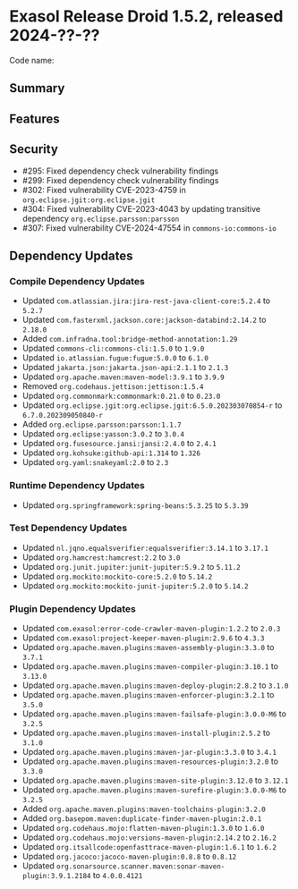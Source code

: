 # Exasol Release Droid 1.5.2, released 2024-??-??

Code name:

## Summary

## Features

## Security

* #295: Fixed dependency check vulnerability findings
* #299: Fixed dependency check vulnerability findings
* #302: Fixed vulnerability CVE-2023-4759 in `org.eclipse.jgit:org.eclipse.jgit`
* #304: Fixed vulnerability CVE-2023-4043 by updating transitive dependency `org.eclipse.parsson:parsson`
* #307: Fixed vulnerability CVE-2024-47554 in `commons-io:commons-io`

## Dependency Updates

### Compile Dependency Updates

* Updated `com.atlassian.jira:jira-rest-java-client-core:5.2.4` to `5.2.7`
* Updated `com.fasterxml.jackson.core:jackson-databind:2.14.2` to `2.18.0`
* Added `com.infradna.tool:bridge-method-annotation:1.29`
* Updated `commons-cli:commons-cli:1.5.0` to `1.9.0`
* Updated `io.atlassian.fugue:fugue:5.0.0` to `6.1.0`
* Updated `jakarta.json:jakarta.json-api:2.1.1` to `2.1.3`
* Updated `org.apache.maven:maven-model:3.9.1` to `3.9.9`
* Removed `org.codehaus.jettison:jettison:1.5.4`
* Updated `org.commonmark:commonmark:0.21.0` to `0.23.0`
* Updated `org.eclipse.jgit:org.eclipse.jgit:6.5.0.202303070854-r` to `6.7.0.202309050840-r`
* Added `org.eclipse.parsson:parsson:1.1.7`
* Updated `org.eclipse:yasson:3.0.2` to `3.0.4`
* Updated `org.fusesource.jansi:jansi:2.4.0` to `2.4.1`
* Updated `org.kohsuke:github-api:1.314` to `1.326`
* Updated `org.yaml:snakeyaml:2.0` to `2.3`

### Runtime Dependency Updates

* Updated `org.springframework:spring-beans:5.3.25` to `5.3.39`

### Test Dependency Updates

* Updated `nl.jqno.equalsverifier:equalsverifier:3.14.1` to `3.17.1`
* Updated `org.hamcrest:hamcrest:2.2` to `3.0`
* Updated `org.junit.jupiter:junit-jupiter:5.9.2` to `5.11.2`
* Updated `org.mockito:mockito-core:5.2.0` to `5.14.2`
* Updated `org.mockito:mockito-junit-jupiter:5.2.0` to `5.14.2`

### Plugin Dependency Updates

* Updated `com.exasol:error-code-crawler-maven-plugin:1.2.2` to `2.0.3`
* Updated `com.exasol:project-keeper-maven-plugin:2.9.6` to `4.3.3`
* Updated `org.apache.maven.plugins:maven-assembly-plugin:3.3.0` to `3.7.1`
* Updated `org.apache.maven.plugins:maven-compiler-plugin:3.10.1` to `3.13.0`
* Updated `org.apache.maven.plugins:maven-deploy-plugin:2.8.2` to `3.1.0`
* Updated `org.apache.maven.plugins:maven-enforcer-plugin:3.2.1` to `3.5.0`
* Updated `org.apache.maven.plugins:maven-failsafe-plugin:3.0.0-M6` to `3.2.5`
* Updated `org.apache.maven.plugins:maven-install-plugin:2.5.2` to `3.1.0`
* Updated `org.apache.maven.plugins:maven-jar-plugin:3.3.0` to `3.4.1`
* Updated `org.apache.maven.plugins:maven-resources-plugin:3.2.0` to `3.3.0`
* Updated `org.apache.maven.plugins:maven-site-plugin:3.12.0` to `3.12.1`
* Updated `org.apache.maven.plugins:maven-surefire-plugin:3.0.0-M6` to `3.2.5`
* Added `org.apache.maven.plugins:maven-toolchains-plugin:3.2.0`
* Added `org.basepom.maven:duplicate-finder-maven-plugin:2.0.1`
* Updated `org.codehaus.mojo:flatten-maven-plugin:1.3.0` to `1.6.0`
* Updated `org.codehaus.mojo:versions-maven-plugin:2.14.2` to `2.16.2`
* Updated `org.itsallcode:openfasttrace-maven-plugin:1.6.1` to `1.6.2`
* Updated `org.jacoco:jacoco-maven-plugin:0.8.8` to `0.8.12`
* Updated `org.sonarsource.scanner.maven:sonar-maven-plugin:3.9.1.2184` to `4.0.0.4121`
